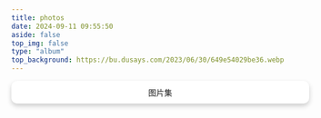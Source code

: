 ```yaml
---
title: photos
date: 2024-09-11 09:55:50
aside: false
top_img: false
type: "album"
top_background: https://bu.dusays.com/2023/06/30/649e54029be36.webp
---
```

<div style="width: 100%; margin: auto; 
            padding: 10px; 
            background-color: #fff; 
            border-radius: 10px; 
            box-shadow: 0 4px 8px rgba(0, 0, 0, 0.2); 
            text-align: center;">
    图片集
</div>